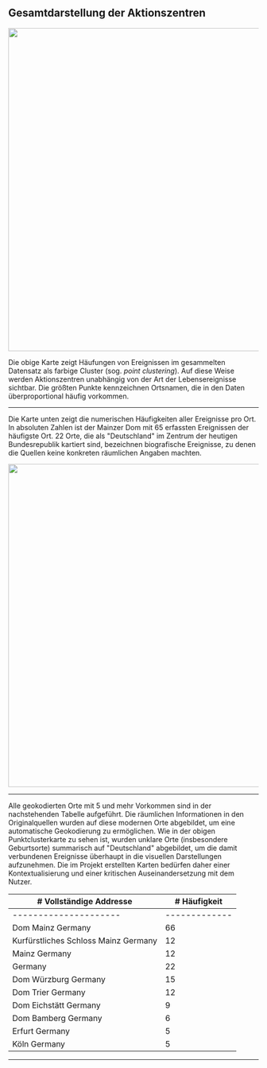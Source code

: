 <h2>Gesamtdarstellung der Aktionszentren</h2>

<a href="./maps/Domherren_clustered_close-up.png"><img src="./maps/Domherren_clustered_close-up.png" width="650px" align="center"/></a>
<p>Die obige Karte zeigt Häufungen von Ereignissen im gesammelten Datensatz als farbige Cluster (sog. <em>point clustering</em>). Auf diese Weise werden Aktionszentren unabhängig von der Art der Lebensereignisse sichtbar. Die größten Punkte kennzeichnen Ortsnamen, die in den Daten überproportional häufig vorkommen.</p>

<hr>

<p>Die Karte unten zeigt die numerischen Häufigkeiten aller Ereignisse pro Ort. In absoluten Zahlen ist der Mainzer Dom mit 65 erfassten Ereignissen der häufigste Ort. 22 Orte, die als "Deutschland" im Zentrum der heutigen Bundesrepublik kartiert sind, bezeichnen biografische Ereignisse, zu denen die Quellen keine konkreten räumlichen Angaben machten.</p>

<a href="./maps/Domherren_places-frequency_2.png"><img src="./maps/Domherren_places-frequency_2.png" width="650px" align="center"/></a>

<hr>

<p>Alle geokodierten Orte mit 5 und mehr Vorkommen sind in der nachstehenden Tabelle aufgeführt. Die räumlichen Informationen in den Originalquellen wurden auf diese modernen Orte abgebildet, um eine automatische Geokodierung zu ermöglichen. Wie in der obigen Punktclusterkarte zu sehen ist, wurden unklare Orte (insbesondere Geburtsorte) summarisch auf "Deutschland" abgebildet, um die damit verbundenen Ereignisse überhaupt in die visuellen Darstellungen aufzunehmen. Die im Projekt erstellten Karten bedürfen daher einer Kontextualisierung und einer kritischen Auseinandersetzung mit dem Nutzer.</p>

<table class="table table-bordered table-hover table-condensed" width="50%" align="center">
<thead><tr><th title="Field #2"># Vollständige Addresse</th>
<th title="Field #3"># Häufigkeit</th>
</tr></thead>
<tbody><tr>
<td>---------------------</td>
<td>-------------</td>
</tr>
<tr>
<td>Dom Mainz Germany    </td>
<td>66           </td>
</tr>
<tr>
<td>Kurfürstliches Schloss Mainz Germany        </td>
<td>12           </td>
</tr>
<tr>
<td>Mainz Germany        </td>
<td>12           </td>
</tr>
<tr>
<td>Germany              </td>
<td>22           </td>
</tr>
<tr>
<td>Dom Würzburg Germany </td>
<td>15           </td>
</tr>
<tr>
<td>Dom Trier Germany    </td>
<td>12           </td>
</tr>
<tr>
<td>Dom Eichstätt Germany</td>
<td>9            </td>
</tr>
<tr>
<td>Dom Bamberg Germany  </td>
<td>6            </td>
</tr>
<tr>
<td>Erfurt Germany       </td>
<td>5            </td>
</tr>
<tr>
<td>Köln Germany         </td>
<td>5            </td>
</tr>
</tbody></table>

<hr>
